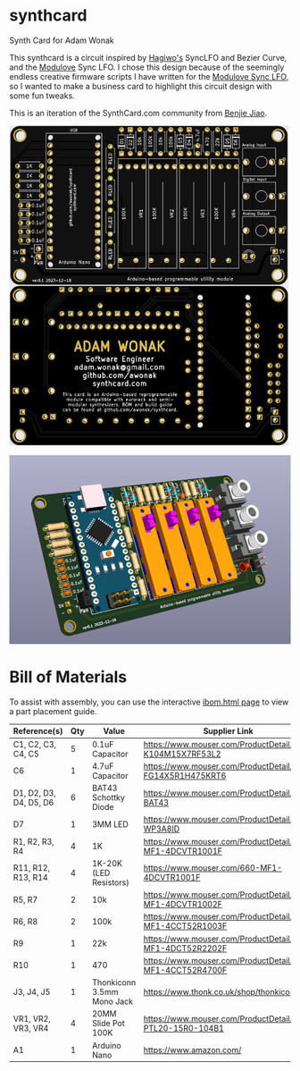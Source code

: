 # synthcard
Synth Card for Adam Wonak

This synthcard is a circuit inspired by [Hagiwo's](https://www.youtube.com/@HAGIWO) SyncLFO and Bezier Curve, and the [Modulove](https://modulove.io/) Sync LFO. I chose this design because of the seemingly endless creative firmware scripts I have written for the [Modulove Sync LFO](https://awonak.github.io/HagiwoModulove/synclfo/), so I wanted to make a business card to highlight this circuit design with some fun tweaks.

This is an iteration of the SynthCard.com community from [Benjie Jiao](https://github.com/benjiao). 

![SynthCard blank](sc_awonak/synthcard.png "SynthCard")

![SynthCard 3D](sc_awonak/synthcard_3d.png "SynthCard 3D")


# Bill of Materials

To assist with assembly, you can use the interactive [ibom.html page](https://htmlpreview.github.io/?https://github.com/awonak/synthcard/blob/main/sc_awonak/ibom.html) to view a part placement guide.

| Reference(s) | Qty | Value | Supplier Link |
|-|-|-|-|
| C1, C2, C3, C4, C5 | 5 | 0.1uF Capacitor  | https://www.mouser.com/ProductDetail/594-K104M15X7RF53L2 |
| C6 | 1 | 4.7uF Capacitor | https://www.mouser.com/ProductDetail/810-FG14X5R1H475KRT6 |
| D1, D2, D3, D4, D5, D6 | 6 | BAT43 Schottky Diode | https://www.mouser.com/ProductDetail/511-BAT43 |
| D7 | 1 | 3MM LED | https://www.mouser.com/ProductDetail/604-WP3A8ID |
| R1, R2, R3, R4 | 4 | 1K | https://www.mouser.com/ProductDetail/660-MF1-4DCVTR1001F ||
| R11, R12, R13, R14 | 4 | 1K-20K (LED Resistors) | https://www.mouser.com/660-MF1-4DCVTR1001F |
| R5, R7 | 2 | 10k | https://www.mouser.com/ProductDetail/660-MF1-4DCVTR1002F |
| R6, R8 | 2 | 100k | https://www.mouser.com/ProductDetail/660-MF1-4CCT52R1003F |
| R9 | 1 | 22k | https://www.mouser.com/ProductDetail/660-MF1-4DCT52R2202F |
| R10 | 1 | 470 | https://www.mouser.com/ProductDetail/660-MF1-4CCT52R4700F |
| J3, J4, J5 | 1 | Thonkiconn 3.5mm Mono Jack | https://www.thonk.co.uk/shop/thonkiconn/ |
| VR1, VR2, VR3, VR4 | 4 | 20MM Slide Pot 100K | https://www.mouser.com/ProductDetail/652-PTL20-15R0-104B1 |
| A1 | 1 | Arduino Nano | https://www.amazon.com/ |LAFVIN-Board-ATmega328P-Micro-Controller-Arduino/dp/B07G99NNXL


